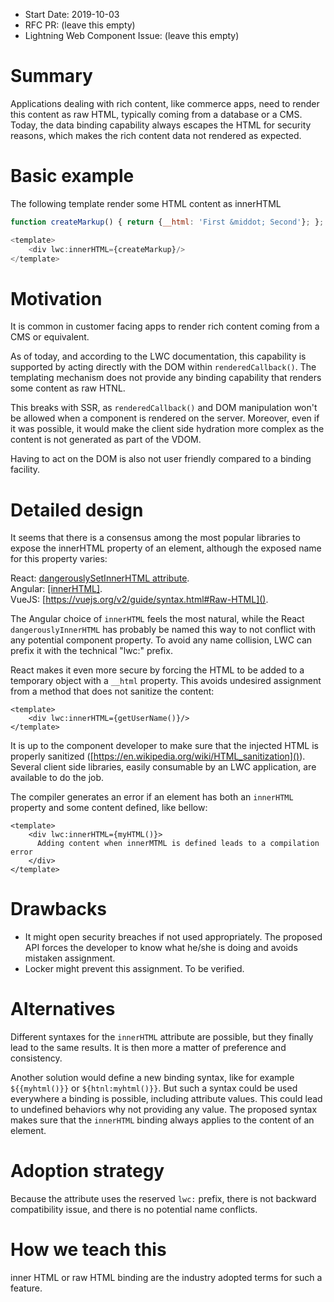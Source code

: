 - Start Date: 2019-10-03
- RFC PR: (leave this empty)
- Lightning Web Component Issue: (leave this empty)

# Summary

Applications dealing with rich content, like commerce apps, need to render 
this content as raw HTML, typically coming from a database or a CMS. Today, 
the data binding capability always escapes the HTML for security reasons,
which makes the rich content data not rendered as expected.

# Basic example

The following template render some HTML content as innerHTML  

```js
function createMarkup() { return {__html: 'First &middot; Second'}; };

<template>
    <div lwc:innerHTML={createMarkup}/>
</template>
```

# Motivation

It is common in customer facing apps to render rich content coming from a
CMS or equivalent.  

As of today, and according to the LWC documentation, this capability is 
supported by acting directly with the DOM within `renderedCallback()`.
The templating mechanism does not provide any binding capability that renders
some content as raw HTNL.  

This breaks with SSR, as `renderedCallback()` and DOM manipulation won't be
allowed when a component is rendered on the server. Moreover, even if it was
possible, it would make the client side hydration more complex as the content
is not generated as part of the VDOM.  

Having to act on the DOM is also not user friendly compared to a binding
facility.  


# Detailed design

It seems that there is a consensus among the most popular libraries to expose the
innerHTML property of an element, although the exposed name for this property varies:

React: [dangerouslySetInnerHTML attribute](https://reactjs.org/docs/dom-elements.html#dangerouslysetinnerhtml).  
Angular: [[innerHTML]](https://angular.io/guide/template-syntax#property-binding-vs-interpolation).  
VueJS: [https://vuejs.org/v2/guide/syntax.html#Raw-HTML]().  

The Angular choice of `innerHTML` feels the most natural, while the React `dangerouslyInnerHTML`
has probably be named this way to not conflict with any potential component property.
To avoid any name collision, LWC can prefix it with the technical "lwc:" prefix.

React makes it even more secure by forcing the HTML to be added to a temporary 
object with a `__html` property. This avoids undesired assignment from a method
that does not sanitize the content:

```
<template>
    <div lwc:innerHTML={getUserName()}/>
</template>
```

It is up to the component developer to make sure that the injected HTML is properly
sanitized ([https://en.wikipedia.org/wiki/HTML_sanitization]()). Several client side
libraries, easily consumable by an LWC application, are available to do the job.

The compiler generates an error if an element has both an `innerHTML` property and
some content defined, like bellow:  

```
<template>
    <div lwc:innerHTML={myHTML()}>
      Adding content when innerMTML is defined leads to a compilation error
    </div>
</template>
```


# Drawbacks

- It might open security breaches if not used appropriately. The proposed API forces the developer to know what he/she is doing and avoids mistaken assignment.  
- Locker might prevent this assignment. To be verified.


# Alternatives

Different syntaxes for the `innerHTML` attribute are possible, but they finally lead to
the same results. It is then more a matter of preference and consistency.  

Another solution would define a new binding syntax, like for example `${{myhtml()}}` or
`${htnl:myhtml()}}`. But such a syntax could be used everywhere a binding is possible,
including attribute values. This could lead to undefined behaviors why not providing any
value. The proposed syntax makes sure that the `innerHTML` binding always applies to the
content of an element.


# Adoption strategy

Because the attribute uses the reserved `lwc:` prefix, there is not backward compatibility
issue, and there is no potential name conflicts.


# How we teach this

inner HTML or raw HTML binding are the industry adopted terms for such a feature.
